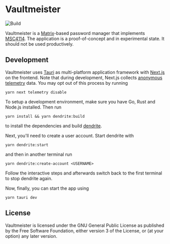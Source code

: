 # Vaultmeister

![Build](https://github.com/Johennes/vaultmeister/actions/workflows/build.yml/badge.svg?branch=main)

Vaultmeister is a [Matrix]-based password manager that implements [MSC4114].
The application is a proof-of-concept and in experimental state. It should
not be used productively.

## Development

Vaultmeister uses [Tauri] as multi-platform application framework with
[Next.js] on the frontend. Note that during development, Next.js collects
[anonymous telemetry] data. You may opt out of this process by running

```
yarn next telemetry disable
```

To setup a development environment, make sure you have Go, Rust and Node.js
installed. Then run

```
yarn install && yarn dendrite:build
```

to install the dependencies and build [dendrite].

Next, you'll need to create a user account. Start dendrite with

```
yarn dendrite:start
```

and then in another terminal run

```
yarn dendrite:create-account <USERNAME>
```

Follow the interactive steps and afterwards switch back to the first terminal
to stop dendrite again.

Now, finally, you can start the app using

```
yarn tauri dev
```

## License

Vaultmeister is licensed under the GNU General Public License as published by
the Free Software Foundation, either version 3 of the License, or (at your
option) any later version.

[anonymous telemetry]: https://nextjs.org/telemetry
[dendrite]: https://github.com/matrix-org/dendrite
[Matrix]: https://matrix.org/
[MSC4114]: https://github.com/matrix-org/matrix-spec-proposals/pull/4114
[Next.js]: https://nextjs.org/
[Tauri]: https://tauri.app/
